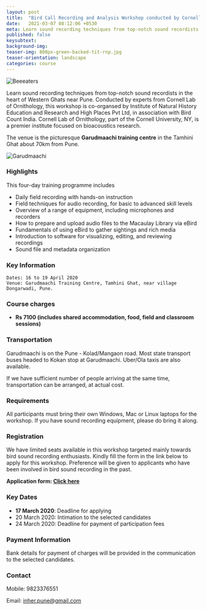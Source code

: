 ```yaml
---
layout: post
title:  "Bird Call Recording and Analysis Workshop conducted by Cornell Lab of Ornithology"
date:   2021-03-07 08:12:06 +0530
meta: Learn sound recording techniques from top-notch sound recordists in the heart of Western Ghats near Pune. Conducted by experts from Cornell Lab of Ornithology, this workshop is co-organsed by Institute of Natural History Education and Research and High Places Pvt Ltd, in association with Bird Count India.
published: false
keysubtext: 
background-img: 
teaser-img: 800px-green-backed-tit-rnp.jpg
teaser-orientation: landscape
categories: course
---
```

<img src="{{ site.base_url}}/assets/imgs/9631_Beeeaters_wide.jpg" class="img-responsive" alt="Beeeaters">

Learn sound recording techniques from top-notch sound recordists in the heart of
Western Ghats near Pune. Conducted by experts from Cornell Lab of Ornithology,
this workshop is co-organsed by Institute of Natural History Education and
Research and High Places Pvt Ltd, in association with Bird Count India. Cornell
Lab of Ornithology, part of the Cornell University, NY, is a premier institute
focused on bioacoustics research.

The venue is the picturesque **Garudmaachi training centre** in the Tamhini Ghat about
70km from Pune.

<img src="{{ site.base_url}}/assets/imgs/garudmaachi_tents.jpg" class="img-responsive" alt="Garudmaachi">


### Highlights
This four-day training programme includes

- Daily field recording with hands-on instruction
- Field techniques for audio recording, for basic to advanced skill levels
- Overview of a range of equipment, including microphones and recorders
- How to prepare and upload audio files to the Macaulay Library via eBird
- Fundamentals of using eBird to gather sightings and rich media
- Introduction to software for visualizing, editing, and reviewing recordings
- Sound file and metadata organization


### Key Information

    Dates: 16 to 19 April 2020
    Venue: Garudmaachi Training Centre, Tamhini Ghat, near village Dongarwadi, Pune.

### Course charges

<div id="course_charges"></div>

  *  **Rs 7100 (includes shared accommodation, food, field and classroom sessions)**

### Transportation
Garudmaachi is on the Pune - Kolad/Mangaon road. Most state transport buses
  headed to Kokan stop at Garudmaachi. Uber/Ola taxis are also available.
  
  If we have sufficient number of people arriving at the same time, transportation
  can be arranged, at actual cost.

### Requirements
All participants must bring their own Windows, Mac or Linux laptops for the
workshop. If you have sound recording equipment, please do bring it along.

### Registration
We have limited seats available in this workshop targeted mainly towards bird
sound recording enthusiasts. Kindly fill the form in the link below to
apply for this workshop. Preference will be given to applicants who have been
involved in bird sound recording in the past. 

**Application form: [Click here](https://forms.gle/aMzQ7dZTyLsz2onU9)**

### Key Dates
- **17 March 2020**: Deadline for applying
- 20 March 2020: Intimation to the selected candidates
- 24 March 2020: Deadline for payment of participation fees

### Payment Information
Bank details for payment of charges will be provided in the communication to the selected candidates.
    
### Contact
  Mobile: 9823376551

  Email: inher.pune@gmail.com
